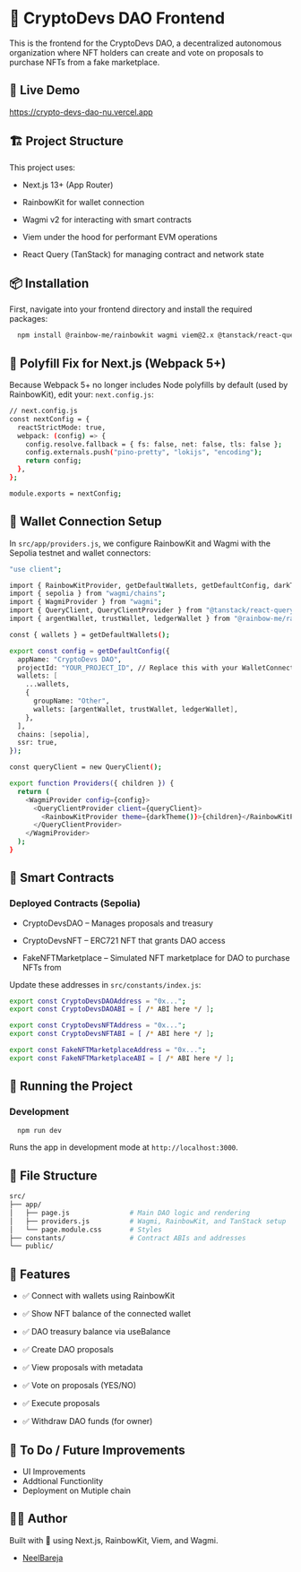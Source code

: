 
# 🧠 CryptoDevs DAO Frontend

This is the frontend for the CryptoDevs DAO, a decentralized autonomous organization where NFT holders can create and vote on proposals to purchase NFTs from a fake marketplace.

## 🔗 Live Demo

https://crypto-devs-dao-nu.vercel.app




## 🏗️ Project Structure

This project uses:

- Next.js 13+ (App Router)

- RainbowKit for wallet connection

- Wagmi v2 for interacting with smart contracts

- Viem under the hood for performant EVM operations

- React Query (TanStack) for managing contract and network state


## 📦 Installation

First, navigate into your frontend directory and install the required packages:

```bash
  npm install @rainbow-me/rainbowkit wagmi viem@2.x @tanstack/react-query
```
## 🔧 Polyfill Fix for Next.js (Webpack 5+)

Because Webpack 5+ no longer includes Node polyfills by default (used by RainbowKit), edit your: `next.config.js`:

```bash
// next.config.js
const nextConfig = {
  reactStrictMode: true,
  webpack: (config) => {
    config.resolve.fallback = { fs: false, net: false, tls: false };
    config.externals.push("pino-pretty", "lokijs", "encoding");
    return config;
  },
};

module.exports = nextConfig;
```
    
## 🔑 Wallet Connection Setup

In `src/app/providers.js`, we configure RainbowKit and Wagmi with the Sepolia testnet and wallet connectors:

```bash
"use client";

import { RainbowKitProvider, getDefaultWallets, getDefaultConfig, darkTheme } from "@rainbow-me/rainbowkit";
import { sepolia } from "wagmi/chains";
import { WagmiProvider } from "wagmi";
import { QueryClient, QueryClientProvider } from "@tanstack/react-query";
import { argentWallet, trustWallet, ledgerWallet } from "@rainbow-me/rainbowkit/wallets";

const { wallets } = getDefaultWallets();

export const config = getDefaultConfig({
  appName: "CryptoDevs DAO",
  projectId: "YOUR_PROJECT_ID", // Replace this with your WalletConnect Project ID
  wallets: [
    ...wallets,
    {
      groupName: "Other",
      wallets: [argentWallet, trustWallet, ledgerWallet],
    },
  ],
  chains: [sepolia],
  ssr: true,
});

const queryClient = new QueryClient();

export function Providers({ children }) {
  return (
    <WagmiProvider config={config}>
      <QueryClientProvider client={queryClient}>
        <RainbowKitProvider theme={darkTheme()}>{children}</RainbowKitProvider>
      </QueryClientProvider>
    </WagmiProvider>
  );
}
```



## 🗾 Smart Contracts

### Deployed Contracts (Sepolia)

- CryptoDevsDAO – Manages proposals and treasury

- CryptoDevsNFT – ERC721 NFT that grants DAO access

- FakeNFTMarketplace – Simulated NFT marketplace for DAO to purchase NFTs from

Update these addresses in `src/constants/index.js`:

```bash
export const CryptoDevsDAOAddress = "0x...";
export const CryptoDevsDAOABI = [ /* ABI here */ ];

export const CryptoDevsNFTAddress = "0x...";
export const CryptoDevsNFTABI = [ /* ABI here */ ];

export const FakeNFTMarketplaceAddress = "0x...";
export const FakeNFTMarketplaceABI = [ /* ABI here */ ];
```

##  🚀 Running the Project

### Development

```bash
  npm run dev
```
Runs the app in development mode at `http://localhost:3000`.


##  📁 File Structure

```bash
src/
├── app/
│   ├── page.js               # Main DAO logic and rendering
│   ├── providers.js          # Wagmi, RainbowKit, and TanStack setup
│   └── page.module.css       # Styles
├── constants/                # Contract ABIs and addresses
└── public/
```


## 🧪 Features

- ✅ Connect with wallets using RainbowKit

- ✅ Show NFT balance of the connected wallet

- ✅ DAO treasury balance via useBalance

- ✅ Create DAO proposals

- ✅ View proposals with metadata

- ✅ Vote on proposals (YES/NO)

- ✅ Execute proposals

- ✅ Withdraw DAO funds (for owner)


## 💠 To Do / Future Improvements

- UI Improvements
- Addtional Functionlity
- Deployment on Mutiple chain

## 🧑‍💻 Author

Built with 🗿 using Next.js, RainbowKit, Viem, and Wagmi.

- [NeelBareja](https://github.com/NeelBareja/CryptoDevs-DAO.git)

